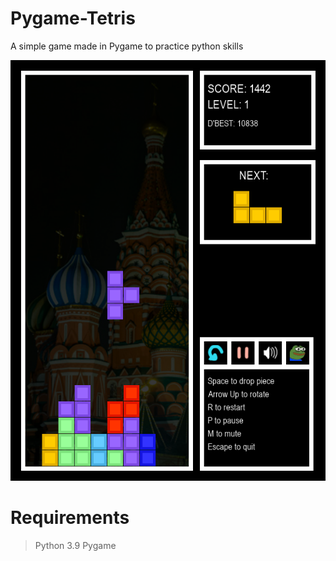 # Pygame-Tetris
A simple game made in Pygame to practice python skills

![Alt text](assets/ss.png?raw=true "Title")

# Requirements
> Python 3.9
> Pygame
